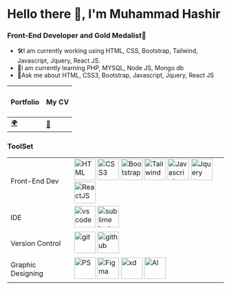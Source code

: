 <h1>Hello there 👋, I'm Muhammad Hashir</h1>
<h3>Front-End Developer and Gold Medalist🥇</h3>
<ul>
<li>🛠️I am currently working using HTML, CSS, Bootstrap, Tailwind, Javascript, Jquery, React JS.</li>
<li>🌱I am currently learning PHP, MYSQL, Node JS, Mongo db</li>
<li>💬Ask me about HTML, CSS3, Bootstrap, Javascript, Jquery, React JS</li>
</ul>

<table>
	<thead>
		<tr>
			<th><h4>Portfolio</h4></th>
			<th><h4>My CV</h4></th>
		</tr>
	</thead>
	<tbody>
		<tr>
			<td><a href="https://www.trialphatechnologies.com/iflexiblelimited">🌍</a></td>
			<td><a href="https://drive.google.com/file/d/1OuDdL1Zy5Pa0KmgV4gftcVgaNVEP-mAa/view?usp=drive_link">📜</a></td>
		</tr>
	</tbody>
</table>

<h3>ToolSet</h3>
<table>
  <tbody>
    <tr>
      <td>Front-End Dev</td>
      <td>
        <img width="50" height="50" src="https://i.ibb.co/PwyGLZp/html-5.png" alt="HTML" />
        <img width="50" height="50" src="https://i.ibb.co/1G429GT/css-3.png" alt="CSS3" />
        <img width="50" height="50" src="https://i.ibb.co/SPJGtcd/bootstrap-1.png" alt="Bootstrap" />
        <img width="50" height="50" src="https://i.ibb.co/ZMDGMPm/tailwind-css3232-logowik-com.webp" alt="Tailwind" />
        <img width="50" height="50" src="https://i.ibb.co/12ggX2S/js.png" alt="Javascript" />
        <img width="50" height="50" src="https://i.ibb.co/djfc1MV/jquery.png" alt="Jquery" />
        <img width="50" height="50" src="https://i.ibb.co/m4b16G9/atom.png" alt="ReactJS" />
      </td>
    </tr>
    <tr>
      <td>IDE</td>
      <td>
	      <img width="50" height="50" src="https://logowik.com/content/uploads/images/visual-studio-code7642.jpg" alt="vs code"/>
	      <img width="50" height="50" src="https://www.svgrepo.com/show/452109/sublime-text.svg" alt="sublime text"/>
      </td>
    </tr>
    <tr>
      <td>Version Control</td>
      <td>
	      <img width="50" height="50" src="https://blogs.incyclesoftware.com/hs-fs/hubfs/Git%20Logo.jpg?width=716&name=Git%20Logo.jpg" alt="git"/>
	      <img width="50" height="50" src="https://github.githubassets.com/assets/GitHub-Mark-ea2971cee799.png" alt="github"/>
      </td>
    </tr>
    <tr>
      <td>Graphic Designing</td>
      <td>
	      <img width="50" height="50" src="https://pngimg.com/uploads/photoshop/photoshop_PNG11.png" alt="PS"/>
	      <img width="50" height="50" src="https://w7.pngwing.com/pngs/54/524/png-transparent-figma-app-logo-tech-companies-thumbnail.png" alt="Figma"/>
	      <img width="50" height="50" src="https://w7.pngwing.com/pngs/403/458/png-transparent-adobe-xd-hd-logo-thumbnail.png" alt="xd"/>
	      <img width="50" height="50" src="https://vectorseek.com/wp-content/uploads/2021/02/Illustrator-Logo-Vector.jpg" alt="AI"/>
      </td>
    </tr>
  </tbody>
</table>


 
